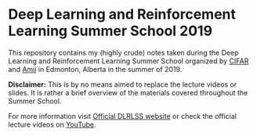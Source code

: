 # Deep Learning and Reinforcement Learning Summer School 2019

This repository contains my (highly crude) notes taken during the Deep Learning and Reinforcement Learning Summer School organized by [CIFAR](https://www.cifar.ca/) and [Amii](https://www.amii.ca/) in Edmonton, Alberta in the summer of 2019. 

**Disclaimer:** This is by no means aimed to replace the lecture videos or slides. It is rather a brief overview of the materials covered throughout the Summer School. 

For more information visit [Official DLRLSS website](https://dlrlsummerschool.ca/about/) or check the official lecture videos on [YouTube](https://www.youtube.com/playlist?list=PLKlhhkvvU8-aXmPQZNYG_e-2nTd0tJE8v).
